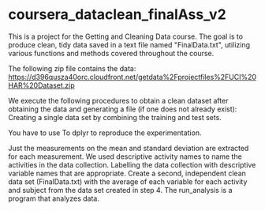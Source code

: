 # coursera_dataclean_finalAss_v2


This is a project for the Getting and Cleaning Data course.
The goal is to produce clean, tidy data saved in a text file named "FinalData.txt", utilizing various functions and methods covered throughout the course.

The following zip file contains the data: 
https://d396qusza40orc.cloudfront.net/getdata%2Fprojectfiles%2FUCI%20HAR%20Dataset.zip 

We execute the following procedures to obtain a clean dataset after obtaining the data and generating a file (if one does not already exist):
Creating a single data set by combining the training and test sets.

You have to use To dplyr to reproduce the experimentation.

Just the measurements on the mean and standard deviation are extracted for each measurement.
We used descriptive activity names to name the activities in the data collection.
Labelling the data collection with descriptive variable names that are appropriate.
Create a second, independent clean data set (FinalData.txt) with the average of each variable for each activity and subject from the data set created in step 4.
The run_analysis is a program that analyzes data.

